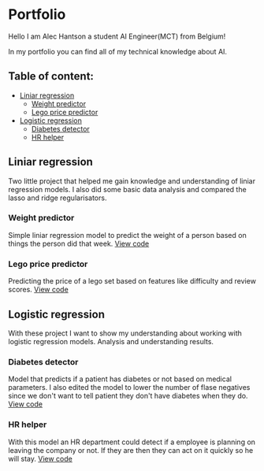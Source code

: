 # Portfolio
Hello I am Alec Hantson a student AI Engineer(MCT) from Belgium!

In my portfolio you can find all of my technical knowledge about AI.

## Table of content:
  - [Liniar regression](#liniar-regression)
    -  [Weight predictor](#weight-predictor)
    -  [Lego price predictor](#lego-price-predictor)
  - [Logistic regression](#logistic-regression)
    - [Diabetes detector](#diabetes-detector)
    - [HR helper](#hr-helper)

## Liniar regression
Two little project that helped me gain knowledge and understanding of liniar regression models. I also did some basic data analysis and compared the lasso and ridge regularisators.
### Weight predictor
Simple liniar regression model to predict the weight of a person based on things the person did that week. [View code](https://github.com/HantsonAlec/Portfolio/blob/main/LinearRegression/Linear_Regression_weight_prediction.ipynb)
### Lego price predictor
Predicting the price of a lego set based on features like difficulty and review scores. [View code](https://github.com/HantsonAlec/Portfolio/blob/main/LinearRegression/Linear_Regression_lego_price_prediction.ipynb)

## Logistic regression
With these project I want to show my understanding about working with logistic regression models. Analysis and understanding results.
### Diabetes detector
Model that predicts if a patient has diabetes or not based on medical parameters. I also edited the model to lower the number of flase negatives since we don't want to tell patient they don't have diabetes when they do. [View code](https://github.com/HantsonAlec/Portfolio/blob/main/LogisticRegression/Logistic_Regression_Diabetes_Classifier.ipynb)
### HR helper
With this model an HR department could detect if a employee is planning on leaving the company or not. If they are then they can act on it quickly so he will stay. [View code](https://github.com/HantsonAlec/Portfolio/blob/main/LogisticRegression/Logistic_Regression_HR_Classifier.ipynb)


